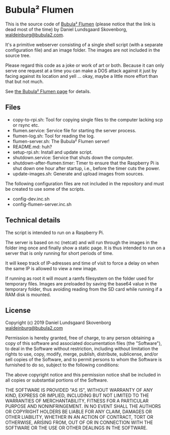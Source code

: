 Bubula² Flumen
==============

This is the source code of [Bubula² Flumen](http://flumen.bubula2.com)
(please notice that the link is dead most of the time) by Daniel
Lundsgaard Skovenborg, <waldeinburg@bubula2.com>.

It's a primitive webserver consisting of a single shell script (with a
separate configuration file) and an image folder. The images are not
included in the source tree.

Please regard this code as a joke or work of art or both. Because it can
only serve one request at a time you can make a DOS attack against it
just by facing against its location and yell ... okay, maybe a little
more effort than that but not much.

See [the Bubula² Flumen page](http://bubula2.com/en/flumen) for details.


## Files

- copy-to-rpi.sh: Tool for copying single files to the computer lacking
  scp or rsync etc.
- flumen.service: Service file for starting the server process.
- flumen-log.sh: Tool for reading the log.
- flumen-server.sh: The Bubula² Flumen server!
- README.md: huh?
- setup-rpi.sh: Install and update script.
- shutdown.service: Service that shuts down the computer.
- shutdown-after-flumen.timer: Timer to ensure that the Raspberry Pi is
  shut down one hour after startup, i.e., before the timer cuts the
  power.
- update-images.sh: Generate and upload images from sources.

The following configuration files are not included in the repository and
must be created to use some of the scripts.

- config-dev.inc.sh
- config-flumen-server.inc.sh


## Technical details

The script is intended to run on a Raspberry Pi.

The server is based on nc (netcat) and will run through the images in
the folder img once and finally show a static page. It is thus intended
to run on a server that is only running for short periods of time.

It will keep track of IP-adresses and time of visit to force a delay on
when the same IP is allowed to view a new image.

If running as root it will mount a ramfs filesystem on the folder used
for temporary files. Images are preloaded by saving the base64 value in
the temporary folder, thus avoiding reading from the SD card while
running if a RAM disk is mounted.


## License

Copyright (c) 2019 Daniel Lundsgaard Skovenborg
<waldeinburg@bubula2.com>

Permission is hereby granted, free of charge, to any person obtaining a
copy of this software and associated documentation files (the
"Software"), to deal in the Software without restriction, including
without limitation the rights to use, copy, modify, merge, publish,
distribute, sublicense, and/or sell copies of the Software, and to
permit persons to whom the Software is furnished to do so, subject to
the following conditions:

The above copyright notice and this permission notice shall be included
in all copies or substantial portions of the Software.

THE SOFTWARE IS PROVIDED "AS IS", WITHOUT WARRANTY OF ANY KIND, EXPRESS
OR IMPLIED, INCLUDING BUT NOT LIMITED TO THE WARRANTIES OF
MERCHANTABILITY, FITNESS FOR A PARTICULAR PURPOSE AND NONINFRINGEMENT.
IN NO EVENT SHALL THE AUTHORS OR COPYRIGHT HOLDERS BE LIABLE FOR ANY
CLAIM, DAMAGES OR OTHER LIABILITY, WHETHER IN AN ACTION OF CONTRACT,
TORT OR OTHERWISE, ARISING FROM, OUT OF OR IN CONNECTION WITH THE
SOFTWARE OR THE USE OR OTHER DEALINGS IN THE SOFTWARE.
